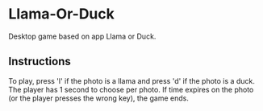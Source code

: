 # Llama-Or-Duck
Desktop game based on app Llama or Duck.

## Instructions
To play, press 'l' if the photo is a llama and press 'd' if the photo is a duck.  The player has 1 second to choose per photo.  If time expires on the photo (or the player presses the wrong key), the game ends.
